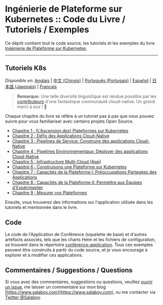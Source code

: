# Ingénierie de Plateforme sur Kubernetes :: Code du Livre / Tutoriels / Exemples

Ce dépôt contient tout le code source, les tutoriels et les exemples du livre [Ingénierie de Plateforme sur Kubernetes](https://www.salaboy.com/book/).

---

## Tutoriels K8s

_Disponible en_: [Anglais](README.md) | [中文 (Chinois)](README-zh.md) | [Português (Portugais)](README-pt.md) | [Español](README-es.md) | [日本語 (Japonais)](README-ja.md) | [Français](README-fr.md)
> **Remarque:** Une telle diversité linguistique est rendue possible par les [contributeurs](https://github.com/salaboy/platforms-on-k8s/graphs/contributors) d'une fantastique communauté cloud-native. Un grand merci à eux ! 🚀

Chaque chapitre du livre se réfère à un tutoriel pas à pas que vous pouvez suivre pour vous familiariser avec certains projets Open Source.

- [Chapitre 1 : (L'Ascension des) Plateformes sur Kubernetes](chapter-1/README-fr.md)
- [Chapitre 2 : Défis des Applications Cloud-Native](chapter-2/README-fr.md)
- [Chapitre 3 : Pipelines de Service: Construire des applications Cloud-Native](chapter-3/README-fr.md)
- [Chapitre 4 : Pipelines Environnementaux: Déployer des applications Cloud-Native](chapter-4/README-fr.md)
- [Chapitre 5 : Infrastructure Multi-Cloud (App)](chapter-5/README-fr.md)
- [Chapitre 6 : Construisons une Plateforme sur Kubernetes](chapter-6/README-fr.md)
- [Chapitre 7 : Capacités de la Plateforme I: Préoccupations Partagées des Applications](chapter-7/README-fr.md)
- [Chapitre 8 : Capacités de la Plateforme II: Permettre aux Équipes d'Expérimenter](chapter-8/README-fr.md)
- [Chapitre 9 : Mesurer vos Plateformes](chapter-9/README-fr.md)

Ensuite, vous trouverez des informations sur l'application utilisée dans les tutoriels et mentionnée dans le livre.

## Code

Le code de l'Application de Conférence (squelette de base) et d'autres artefacts associés, tels que les charts Helm et les fichiers de configuration, se trouvent dans le répertoire [conference-application](conference-application/README.md). Tous ces exemples peuvent être construits à partir du code source, et je vous encourage à explorer et à modifier ces applications.

## Commentaires / Suggestions / Questions

Si vous avez des commentaires, suggestions ou questions, veuillez [ouvrir un issue](https://github.com/salaboy/platforms-on-k8s/issues/new), me laisser un commentaire sur mon blog [https://www.salaboy.com](https://www.salaboy.com), ou me contacter via [Twitter @Salaboy](https://twitter.com/salaboy).

